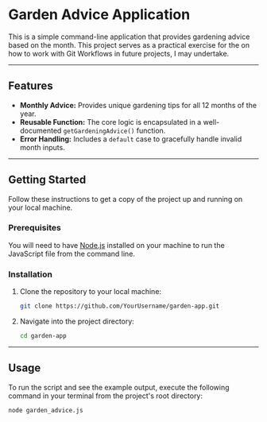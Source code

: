 # Garden Advice Application

This is a simple command-line application that provides gardening advice based on the month. This project serves as a practical exercise for the on how to work with Git Workflows in future projects, I may undertake.

---

## Features

-   **Monthly Advice:** Provides unique gardening tips for all 12 months of the year.
-   **Reusable Function:** The core logic is encapsulated in a well-documented `getGardeningAdvice()` function.
-   **Error Handling:** Includes a `default` case to gracefully handle invalid month inputs.

---

## Getting Started

Follow these instructions to get a copy of the project up and running on your local machine.

### Prerequisites

You will need to have [Node.js](https://nodejs.org/) installed on your machine to run the JavaScript file from the command line.

### Installation

1.  Clone the repository to your local machine:
    ```sh
    git clone https://github.com/YourUsername/garden-app.git
    ```
2.  Navigate into the project directory:
    ```sh
    cd garden-app
    ```

---

## Usage

To run the script and see the example output, execute the following command in your terminal from the project's root directory:

```sh
node garden_advice.js
